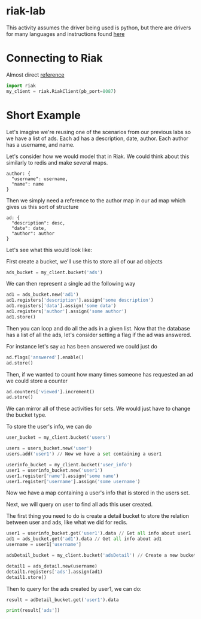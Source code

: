 # riak-lab
This activity assumes the driver being used is python, but there are drivers for many languages and instructions found [here](https://docs.basho.com/riak/kv/2.2.3/developing/getting-started)

# Connecting to Riak
Almost direct [reference](https://docs.basho.com/riak/kv/2.2.3/developing/getting-started/python/)

```python
import riak
my_client = riak.RiakClient(pb_port=8087)
```

# Short Example
Let's imagine we're reusing one of the scenarios from our previous labs so we have a list of ads.
Each ad has a description, date, author. Each author has a username, and name.

Let's consider how we would model that in Riak.
We could think about this similarly to redis and make several maps.
```
author: {
  "username": username,
  "name": name
}
```

Then we simply need a reference to the author map in our ad map which gives us this sort of structure
```
ad: {
  "description": desc,
  "date": date,
  "author": author
}
```

Let's see what this would look like:

First create a bucket, we'll use this to store all of our ad objects
```python
ads_bucket = my_client.bucket('ads')
```

We can then represent a single ad the following way
```python
ad1 = ads_bucket.new('ad1')
ad1.registers['description'].assign('some description')
ad1.registers['data'].assign('some data')
ad1.registers['author'].assign('some author')
ad1.store()
```

Then you can loop and do all the ads in a given list.
Now that the database has a list of all the ads, let's consider setting a flag if the ad
was answered.

For instance let's say `a1` has been answered we could just do
```python
ad.flags['answered'].enable()
ad.store()
```

Then, if we wanted to count how many times someone has requested an ad we could store a counter
```python
ad.counters['viewed'].increment()
ad.store()
```

We can mirror all of these activities for sets. We would just have to change the bucket type.

To store the user's info, we can do
```python
user_bucket = my_client.bucket('users')

users = users_bucket.new('user')
users.add('user1') // Now we have a set containing a user1

userinfo_bucket = my_client.bucket('user_info')
user1 = userinfo_bucket.new('user1')
user1.register['name'].assign('some name')
user1.register['username'].assign('some username')
```

Now we have a map containing a user's info that is stored in the users set.

Next, we will query on user to find all ads this user created.

The first thing you need to do is create a detail bucket to store the relation between user and ads, like what we did for redis.
```python
user1 = userinfo_bucket.get('user1').data // Get all info about user1
ad1 = ads_bucket.get('ad1').data // Get all info about ad1
username = user1['username']

adsDetail_bucket = my_client.bucket('adsDetail') // Create a new bucket to store ads detail

detail1 = ads_detail.new(username)
detail1.registers['ads'].assign(ad1)
detail1.store()

```

Then to query for the ads created by user1, we can do:
```python
result = adDetail_bucket.get('user1').data

print(result['ads'])

```

